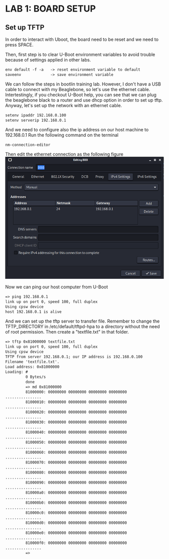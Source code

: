 # LAB 1: BOARD SETUP #

## Set up TFTP
In order to interact with Uboot, the board need to be reset and we need to press
SPACE.

Then, first step is to clear U-Boot environment variables to avoid trouble
because of settings applied in other labs.
```
env default -f -a   -> reset environment variable to default
saveenv             -> save environment variable
```
We can follow the steps in bootlin training lab. However, I don't have a USB
cable to connect with my Beaglebone, so let's use the ethernet cable.
Intertestingly, if you checkout U-Boot help, you can see that we can plug
the beaglebone black to a router and use dhcp option in order to set up tftp.
Anyway, let's set up the network with an ethernet cable. 
```
setenv ipaddr 192.168.0.100
setenv serverip 192.168.0.1
```
And we need to configure also the ip address on our host machine to 192.168.0.1
Run the following command on the terminal
```
nm-connection-editor
```
Then edit the ethernet connection as the following figure
![plot](media/lab1/connection-editor.png)

Now we can ping our host computer from U-Boot
```
=> ping 192.168.0.1
link up on port 0, speed 100, full duplex
Using cpsw device
host 192.168.0.1 is alive
```
And we can set up the tftp server to transfer file. Remember to change the
TFTP_DIRECTORY in /etc/default/tftpd-hpa to a directory without the need of root
permission. Then create a "textfile.txt" in that folder. 
```
=> tftp 0x81000000 textfile.txt
link up on port 0, speed 100, full duplex
Using cpsw device
TFTP from server 192.168.0.1; our IP address is 192.168.0.100
Filename 'textfile.txt'.
Load address: 0x81000000
Loading: #
         0 Bytes/s
         done
         => md 0x81000000
         81000000: 00000000 00000000 00000000 00000000    ................
         81000010: 00000000 00000000 00000000 00000000    ................
         81000020: 00000000 00000000 00000000 00000000    ................
         81000030: 00000000 00000000 00000000 00000000    ................
         81000040: 00000000 00000000 00000000 00000000    ................
         81000050: 00000000 00000000 00000000 00000000    ................
         81000060: 00000000 00000000 00000000 00000000    ................
         81000070: 00000000 00000000 00000000 00000000    ................
         81000080: 00000000 00000000 00000000 00000000    ................
         81000090: 00000000 00000000 00000000 00000000    ................
         810000a0: 00000000 00000000 00000000 00000000    ................
         810000b0: 00000000 00000000 00000000 00000000    ................
         810000c0: 00000000 00000000 00000000 00000000    ................
         810000d0: 00000000 00000000 00000000 00000000    ................
         810000e0: 00000000 00000000 00000000 00000000    ................
         810000f0: 00000000 00000000 00000000 00000000    ................
         => 
```

